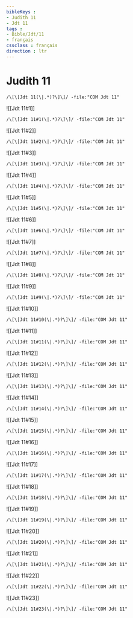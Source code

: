 ```yaml
---
bibleKeys : 
- Judith 11
- Jdt 11
tags : 
- Bible/Jdt/11
- français
cssclass : français
direction : ltr
---
```


# Judith 11

```query
/\[\[Jdt 11(\|.*)?\]\]/ -file:"COM Jdt 11"
```



![[Jdt 11#1]]

```query
/\[\[Jdt 11#1(\|.*)?\]\]/ -file:"COM Jdt 11"
```

![[Jdt 11#2]]

```query
/\[\[Jdt 11#2(\|.*)?\]\]/ -file:"COM Jdt 11"
```

![[Jdt 11#3]]

```query
/\[\[Jdt 11#3(\|.*)?\]\]/ -file:"COM Jdt 11"
```

![[Jdt 11#4]]

```query
/\[\[Jdt 11#4(\|.*)?\]\]/ -file:"COM Jdt 11"
```

![[Jdt 11#5]]

```query
/\[\[Jdt 11#5(\|.*)?\]\]/ -file:"COM Jdt 11"
```

![[Jdt 11#6]]

```query
/\[\[Jdt 11#6(\|.*)?\]\]/ -file:"COM Jdt 11"
```

![[Jdt 11#7]]

```query
/\[\[Jdt 11#7(\|.*)?\]\]/ -file:"COM Jdt 11"
```

![[Jdt 11#8]]

```query
/\[\[Jdt 11#8(\|.*)?\]\]/ -file:"COM Jdt 11"
```

![[Jdt 11#9]]

```query
/\[\[Jdt 11#9(\|.*)?\]\]/ -file:"COM Jdt 11"
```

![[Jdt 11#10]]

```query
/\[\[Jdt 11#10(\|.*)?\]\]/ -file:"COM Jdt 11"
```

![[Jdt 11#11]]

```query
/\[\[Jdt 11#11(\|.*)?\]\]/ -file:"COM Jdt 11"
```

![[Jdt 11#12]]

```query
/\[\[Jdt 11#12(\|.*)?\]\]/ -file:"COM Jdt 11"
```

![[Jdt 11#13]]

```query
/\[\[Jdt 11#13(\|.*)?\]\]/ -file:"COM Jdt 11"
```

![[Jdt 11#14]]

```query
/\[\[Jdt 11#14(\|.*)?\]\]/ -file:"COM Jdt 11"
```

![[Jdt 11#15]]

```query
/\[\[Jdt 11#15(\|.*)?\]\]/ -file:"COM Jdt 11"
```

![[Jdt 11#16]]

```query
/\[\[Jdt 11#16(\|.*)?\]\]/ -file:"COM Jdt 11"
```

![[Jdt 11#17]]

```query
/\[\[Jdt 11#17(\|.*)?\]\]/ -file:"COM Jdt 11"
```

![[Jdt 11#18]]

```query
/\[\[Jdt 11#18(\|.*)?\]\]/ -file:"COM Jdt 11"
```

![[Jdt 11#19]]

```query
/\[\[Jdt 11#19(\|.*)?\]\]/ -file:"COM Jdt 11"
```

![[Jdt 11#20]]

```query
/\[\[Jdt 11#20(\|.*)?\]\]/ -file:"COM Jdt 11"
```

![[Jdt 11#21]]

```query
/\[\[Jdt 11#21(\|.*)?\]\]/ -file:"COM Jdt 11"
```

![[Jdt 11#22]]

```query
/\[\[Jdt 11#22(\|.*)?\]\]/ -file:"COM Jdt 11"
```

![[Jdt 11#23]]

```query
/\[\[Jdt 11#23(\|.*)?\]\]/ -file:"COM Jdt 11"
```

